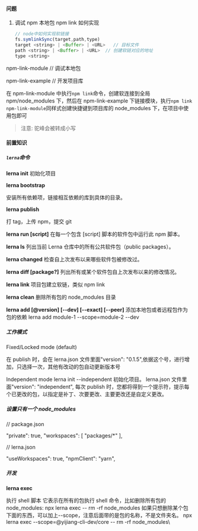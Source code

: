 #### 问题

1. 调试 npm 本地包 npm link 如何实现

   ```js
   // node中如何实现软链接
   fs.symlinkSync(target,path,type)
   target <string> | <Buffer> | <URL>   // 目标文件
   path <string> | <Buffer> | <URL>  // 创建软链对应的地址
   type <string>
   ```

npm-link-module // 调试本地包

npm-link-example // 开发项目库

在 npm-link-module 中执行`npm link`命令，创建软连接到全局 npm/node_modules 下，然后在 npm-link-example 下链接模块，执行`npm link npm-link-module`同样式创建快捷键到项目库的 node_modules 下，在项目中使用包即可

> 注意: 驼峰会被转成小写

#### 前置知识

##### `lerna`命令

**lerna init**
初始化项目

**lerna bootstrap**

安装所有依赖项，链接相互依赖的库到具体的目录。

**lerna publish**

打 tag，上传 npm，提交 git

**lerna run [script]**
在每一个包含 [script] 脚本的软件包中运行此 npm 脚本。

**lerna ls**
列出当前 Lerna 仓库中的所有公共软件包（public packages）。

**lerna changed**
检查自上次发布以来哪些软件包被修改过。

**lerna diff [package?]**
列出所有或某个软件包自上次发布以来的修改情况。

**lerna link**
项目包建立软链，类似 npm link

**lerna clean**
删除所有包的 node_modules 目录

**lerna add <package>[@version] [--dev] [--exact] [--peer]**
添加本地包或者远程包作为包的依赖
lerna add module-1 --scope=module-2 --dev

##### 工作模式

Fixed/Locked mode (default)

在 publish 时，会在 lerna.json 文件里面"version": "0.1.5",依据这个号，进行增加，只选择一次，其他有改动的包自动更新版本号

Independent mode
lerna init --independent 初始化项目。
lerna.json 文件里面"version": "independent",
每次 publish 时，您都将得到一个提示符，提示每个已更改的包，以指定是补丁、次要更改、主要更改还是自定义更改。

##### 设置只有一个 node_modules

// package.json

"private": true,
"workspaces": [
"packages/*"
],

// lerna.json

"useWorkspaces": true,
"npmClient": "yarn",

##### 开发

**lerna exec**

执行 shell 脚本
它表示在所有的包执行 shell 命令，比如删除所有包的 node_modules:
npx lerna exec -- rm -rf node_modules
如果只想删除某个包下面的东西，可以加上--scope，注意后面带的是包的名称，不是文件夹名。
npx lerna exec --scope=@yijiang-cli-dev/core -- rm -rf node_modules\
